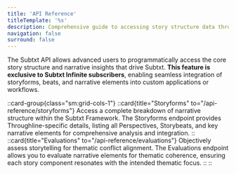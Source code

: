 ```yaml
---
title: 'API Reference'
titleTemplate: '%s'
description: Comprehensive guide to accessing story structure data through the Subtxt API
navigation: false
surround: false
---
```


The Subtxt API allows advanced users to programmatically access the core story structure and narrative insights that drive Subtxt. **This feature is exclusive to Subtxt Infinite subscribers**, enabling seamless integration of storyforms, beats, and narrative elements into custom applications or workflows.

::card-group{class="sm:grid-cols-1"}
  ::card{title="Storyforms" to="/api-reference/storyforms"}
  Access a complete breakdown of narrative structure within the Subtxt Framework. The Storyforms endpoint provides Throughline-specific details, listing all Perspectives, Storybeats, and key narrative elements for comprehensive analysis and integration.
  ::
  ::card{title="Evaluations" to="/api-reference/evaluations"}
  Objectively assess storytelling for thematic conflict alignment. The Evaluations endpoint allows you to evaluate narrative elements for thematic coherence, ensuring each story component resonates with the intended thematic focus.
  ::
::
